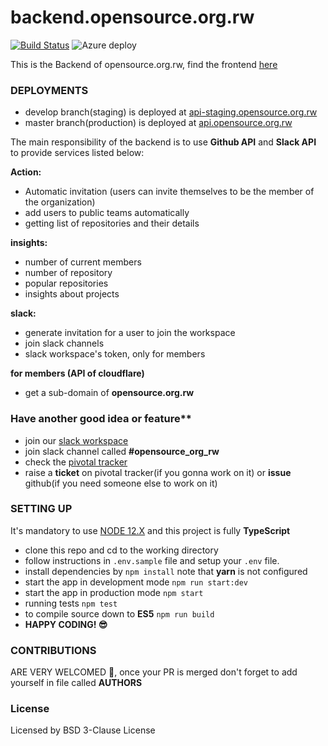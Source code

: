 # backend.opensource.org.rw

[![Build Status](https://dev.azure.com/urbainishimwe/opensource.org.rw/_apis/build/status/rwandaopensource.backend.opensource.org.rw?branchName=develop)](https://dev.azure.com/urbainishimwe/opensource.org.rw/_build/latest?definitionId=4&branchName=develop)
![Azure deploy](https://github.com/rwandaopensource/backend.opensource.org.rw/workflows/Build%20and%20deploy%20Node.js%20app%20to%20Azure%20Web%20App%20-%20ros-api(staging)/badge.svg?branch=develop)

This is the Backend of opensource.org.rw, find the frontend [here](https://github.com/rwandaopensource/opensource.org.rw)

### DEPLOYMENTS

- develop branch(staging) is deployed at [api-staging.opensource.org.rw](https://api-staging.opensource.org.rw)
- master branch(production) is deployed at [api.opensource.org.rw](http://api.opensource.org.rw)

The main responsibility of the backend is to use **Github API** and **Slack API** to provide services listed below:

**Action:**

- Automatic invitation (users can invite themselves to be the member of the organization)
- add users to public teams automatically
- getting list of repositories and their details

**insights:**

- number of current members
- number of repository
- popular repositories
- insights about projects

**slack:**

- generate invitation for a user to join the workspace
- join slack channels
- slack workspace's token, only for members

**for members (API of cloudflare)**
- get a sub-domain of **opensource.org.rw**


### Have another good idea or feature\*\*

- join our [slack workspace](http://bit.ly/2VmpgVp)
- join slack channel called **#opensource_org_rw**
- check the [pivotal tracker](https://www.pivotaltracker.com/n/projects/2437162)
- raise a **ticket** on pivotal tracker(if you gonna work on it) or **issue** github(if you need someone else to work on it)

### SETTING UP

It's mandatory to use [NODE 12.X](https://nodejs.org/en/download/current/) and this project is fully **TypeScript**

- clone this repo and cd to the working directory
- follow instructions in `.env.sample` file and setup your `.env` file.
- install dependencies by `npm install` note that **yarn** is not configured
- start the app in development mode `npm run start:dev`
- start the app in production mode `npm start`
- running tests `npm test`
- to compile source down to **ES5** `npm run build`
- **HAPPY CODING! 😎**

### CONTRIBUTIONS

ARE VERY WELCOMED 🙏, once your PR is merged don't forget to add yourself in file called **AUTHORS**

### License

Licensed by BSD 3-Clause License
